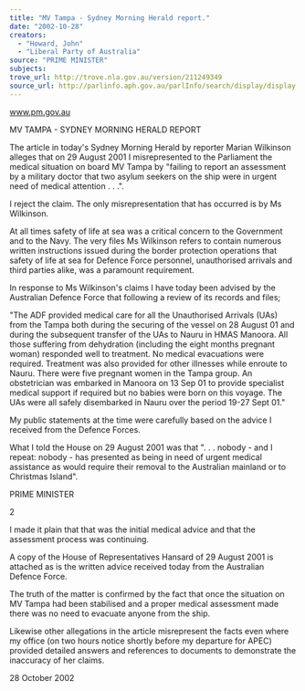 ```yaml
---
title: "MV Tampa - Sydney Morning Herald report."
date: "2002-10-28"
creators:
  - "Howard, John"
  - "Liberal Party of Australia"
source: "PRIME MINISTER"
subjects:
trove_url: http://trove.nla.gov.au/version/211249349
source_url: http://parlinfo.aph.gov.au/parlInfo/search/display/display.w3p;query=Id%3A%22media/pressrel/WCQ76%22
---
```


 www.pm.gov.au

 MV TAMPA - SYDNEY MORNING HERALD REPORT

 The article in today's Sydney Morning Herald by reporter Marian Wilkinson alleges that on 29 August 2001 I misrepresented to the Parliament the medical situation on board MV Tampa by "failing to report an assessment by a military doctor that two asylum seekers on the ship were in urgent need of medical attention . . .".

 I reject the claim. The only misrepresentation that has occurred is by Ms Wilkinson.

 At all times safety of life at sea was a critical concern to the Government and to the Navy. The very files Ms Wilkinson refers to contain numerous written instructions issued during the border protection operations that safety of life at sea for Defence Force personnel, unauthorised arrivals and third parties alike, was a paramount requirement.

 In response to Ms Wilkinson's claims I have today been advised by the Australian Defence Force that following a review of its records and files;

 "The ADF provided medical care for all the Unauthorised Arrivals (UAs) from the Tampa both during the securing of the vessel on 28 August 01 and during the subsequent transfer of the UAs to Nauru in HMAS Manoora. All those suffering from dehydration (including the eight months pregnant woman) responded well to treatment. No medical evacuations were required. Treatment was also provided for other illnesses while enroute to Nauru. There were five pregnant women in the Tampa group. An obstetrician was embarked in Manoora on 13 Sep 01 to provide specialist medical support if required but no babies were born on this voyage. The UAs were all safely disembarked in Nauru over the period 19-27 Sept 01."

 My public statements at the time were carefully based on the advice I received from the Defence Forces.

 What I told the House on 29 August 2001 was that ". . . nobody - and I repeat: nobody - has presented as being in need of urgent medical assistance as would require their removal to the Australian mainland or to Christmas Island".

 PRIME MINISTER

 2

 I made it plain that that was the initial medical advice and that the assessment process was continuing.

 A copy of the House of Representatives Hansard of 29 August 2001 is attached as is the written advice received today from the Australian Defence Force.

 The truth of the matter is confirmed by the fact that once the situation on MV Tampa had been stabilised and a proper medical assessment made there was no need to evacuate anyone from the ship.

 Likewise other allegations in the article misrepresent the facts even where my office (on two hours notice shortly before my departure for APEC) provided detailed answers and references to documents to demonstrate the inaccuracy of her claims.

 28 October 2002

